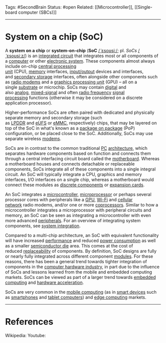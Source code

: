 Tags: #SecondBrain 
Status: #open
Related: [[Microcontroller]], [[Single-board computer (SBCs)]]

---
# System on a chip (SoC)

A **system on a chip** or **system-on-chip** (**SoC** [/ˌˈɛsoʊsiː/](https://en.wikipedia.org/wiki/Help:IPA/English "Help:IPA/English"); pl. _SoCs_ [/ˌˈɛsoʊsiːz/](https://en.wikipedia.org/wiki/Help:IPA/English "Help:IPA/English")) is an [integrated circuit](https://en.wikipedia.org/wiki/Integrated_circuit "Integrated circuit") that integrates most or all components of a [computer](https://en.wikipedia.org/wiki/Computer "Computer") or other [electronic system](https://en.wikipedia.org/wiki/Electronics "Electronics"). These components almost always include on-chip [central processing unit](https://en.wikipedia.org/wiki/Central_processing_unit "Central processing unit") (CPU), [memory](https://en.wikipedia.org/wiki/Computer_memory "Computer memory") interfaces, [input/output](https://en.wikipedia.org/wiki/Input/output "Input/output") devices and interfaces, and [secondary storage](https://en.wikipedia.org/wiki/Computer_data_storage#Secondary_storage "Computer data storage") interfaces, often alongside other components such as [radio modems](https://en.wikipedia.org/wiki/Radio_modem "Radio modem") and a [graphics processing unit](https://en.wikipedia.org/wiki/Graphics_processing_unit "Graphics processing unit") (GPU) – all on a single [substrate](https://en.wikipedia.org/wiki/Wafer_(electronics) "Wafer (electronics)") or microchip. SoCs may contain [digital](https://en.wikipedia.org/wiki/Digital_signal_(electronics) "Digital signal (electronics)") and also [analog](https://en.wikipedia.org/wiki/Analog_signal "Analog signal"), [mixed-signal](https://en.wikipedia.org/wiki/Mixed-signal_integrated_circuit "Mixed-signal integrated circuit") and often [radio frequency](https://en.wikipedia.org/wiki/Radio_frequency "Radio frequency") [signal processing](https://en.wikipedia.org/wiki/Signal_processing "Signal processing") functions (otherwise it may be considered on a discrete application processor).

Higher-performance SoCs are often paired with dedicated and physically separate memory and secondary storage (such as [LPDDR](https://en.wikipedia.org/wiki/LPDDR "LPDDR") and [eUFS](https://en.wikipedia.org/wiki/Universal_Flash_Storage "Universal Flash Storage") or [eMMC](https://en.wikipedia.org/wiki/EMMC "EMMC"), respectively) chips, that may be layered on top of the SoC in what's known as a [package on package](https://en.wikipedia.org/wiki/Package_on_package "Package on package") (PoP) configuration, or be placed close to the SoC. Additionally, SoCs may use separate wireless [modems](https://en.wikipedia.org/wiki/Modem "Modem").

SoCs are in contrast to the common traditional [PC](https://en.wikipedia.org/wiki/Personal_computer "Personal computer") [architecture](https://en.wikipedia.org/wiki/Computer_architecture "Computer architecture"), which separates hardware components based on function and connects them through a central interfacing circuit board called the [motherboard](https://en.wikipedia.org/wiki/Motherboard "Motherboard"). Whereas a motherboard houses and connects detachable or replaceable components, SoCs integrate all of these components into a single integral circuit. An SoC will typically integrate a CPU, graphics and memory interfaces, I/O interfaces on a single chip, whereas a motherboard would connect these modules as [discrete components](https://en.wikipedia.org/wiki/Discrete_components "Discrete components") or [expansion cards](https://en.wikipedia.org/wiki/Expansion_card "Expansion card").

An SoC integrates a [microcontroller](https://en.wikipedia.org/wiki/Microcontroller "Microcontroller"), [microprocessor](https://en.wikipedia.org/wiki/Microprocessor "Microprocessor") or perhaps several processor cores with peripherals like a [GPU](https://en.wikipedia.org/wiki/GPU "GPU"), [Wi-Fi](https://en.wikipedia.org/wiki/Wi-Fi "Wi-Fi") and [cellular network](https://en.wikipedia.org/wiki/Cellular_network "Cellular network") radio modems, and/or one or more [coprocessors](https://en.wikipedia.org/wiki/Coprocessor "Coprocessor"). Similar to how a microcontroller integrates a microprocessor with peripheral circuits and memory, an SoC can be seen as integrating a microcontroller with even more advanced [peripherals](https://en.wikipedia.org/wiki/Peripheral "Peripheral"). For an overview of integrating system components, see [system integration](https://en.wikipedia.org/wiki/System_integration "System integration").

Compared to a multi-chip architecture, an SoC with equivalent functionality will have increased [performance](https://en.wikipedia.org/wiki/Computer_performance "Computer performance") and reduced [power consumption](https://en.wikipedia.org/wiki/Power_consumption "Power consumption") as well as a smaller [semiconductor die](https://en.wikipedia.org/wiki/Die_(integrated_circuit) "Die (integrated circuit)") area. This comes at the cost of reduced [replaceability](https://en.wikipedia.org/wiki/Interchangeable_parts "Interchangeable parts") of components. By definition, SoC designs are fully or nearly fully integrated across different component [modules](https://en.wikipedia.org/wiki/Modularity "Modularity"). For these reasons, there has been a general trend towards tighter integration of components in the [computer hardware industry](https://en.wikipedia.org/wiki/Semiconductor_industry "Semiconductor industry"), in part due to the influence of SoCs and lessons learned from the mobile and embedded computing markets. SoCs can be viewed as part of a larger trend towards [embedded computing](https://en.wikipedia.org/wiki/Embedded_system "Embedded system") and [hardware acceleration](https://en.wikipedia.org/wiki/Hardware_acceleration "Hardware acceleration").

SoCs are very common in the [mobile computing](https://en.wikipedia.org/wiki/Mobile_computing "Mobile computing") (as in [smart devices](https://en.wikipedia.org/wiki/Smart_device "Smart device") such as [smartphones](https://en.wikipedia.org/wiki/Smartphones "Smartphones") and [tablet computers](https://en.wikipedia.org/wiki/Tablet_computer "Tablet computer")) and [edge computing](https://en.wikipedia.org/wiki/Edge_computing "Edge computing") markets.





---
# References
Wikipedia:
Youtube:
